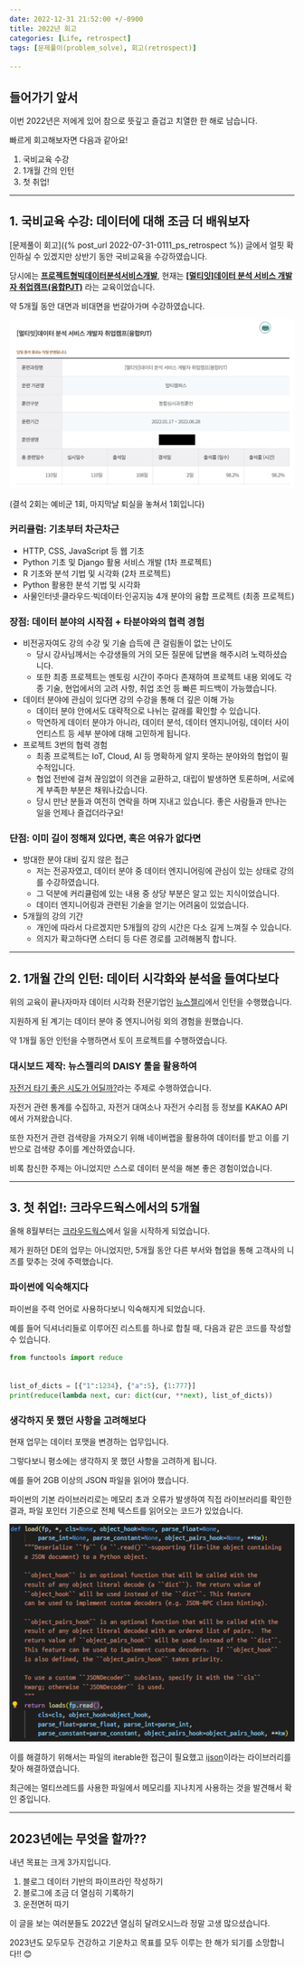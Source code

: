 ```yaml
---
date: 2022-12-31 21:52:00 +/-0900
title: 2022년 회고
categories: [Life, retrospect]
tags: [문제풀이(problem_solve), 회고(retrospect)]

---
```

## 들어가기 앞서
이번 2022년은 저에게 있어 참으로 뜻깊고 즐겁고 치열한 한 해로 남습니다.

빠르게 회고해보자면 다음과 같아요!

1. 국비교육 수강
2. 1개월 간의 인턴
3. 첫 취업!

---
## 1. 국비교육 수강: 데이터에 대해 조금 더 배워보자

[문제풀이 회고]({% post_url 2022-07-31-0111_ps_retrospect %}) 글에서 얼핏 확인하실 수 있겠지만 상반기 동안 국비교육을 수강하였습니다.

당시에는 **<u>프로젝트형빅데이터분석서비스개발</u>**, 현재는 **<u>\[멀티잇\]데이터 분석 서비스 개발자 취업캠프(융합PJT)</u>** 라는 교육이었습니다.

약 5개월 동안 대면과 비대면을 번갈아가며 수강하였습니다.

![국비교육 출석사진](/assets/img/life/9002/9002_learning.png)

(결석 2회는 예비군 1회, 마지막날 퇴실을 놓쳐서 1회입니다)

### 커리큘럼: 기초부터 차근차근
- HTTP, CSS, JavaScript 등 웹 기초
- Python 기초 및 Django 활용 서비스 개발 (1차 프로젝트)
- R 기초와 분석 기법 및 시각화 (2차 프로젝트)
- Python 활용한 분석 기법 및 시각화
- 사물인터넷‧클라우드‧빅데이터‧인공지능 4개 분야의 융합 프로젝트 (최종 프로젝트)

### 장점: 데이터 분야의 시작점 + 타분야와의 협력 경험
- 비전공자여도 강의 수강 및 기술 습득에 큰 걸림돌이 없는 난이도
    - 당시 강사님께서는 수강생들의 거의 모든 질문에 답변을 해주시려 노력하셨습니다.
    - 또한 최종 프로젝트는 멘토링 시간이 주마다 존재하여 프로젝트 내용 외에도 각종 기술, 현업에서의 고려 사항, 취업 조언 등 빠른 피드백이 가능했습니다.
- 데이터 분야에 관심이 있다면 강의 수강을 통해 더 깊은 이해 가능
    - 데이터 분야 안에서도 대략적으로 나뉘는 갈래를 확인할 수 있습니다.
    - 막연하게 데이터 분야가 아니라, 데이터 분석, 데이터 엔지니어링, 데이터 사이언티스트 등 세부 분야에 대해 고민하게 됩니다.
- 프로젝트 3번의 협력 경험
    - 최종 프로젝트는 IoT, Cloud, AI 등 명확하게 알지 못하는 분야와의 협업이 필수적입니다.
    - 협업 전반에 걸쳐 끊임없이 의견을 교환하고, 대립이 발생하면 토론하며, 서로에게 부족한 부분은 채워나갔습니다.
    - 당시 만난 분들과 여전히 연락을 하며 지내고 있습니다. 좋은 사람들과 만나는 일을 언제나 즐겁더라구요!

### 단점: 이미 길이 정해져 있다면, 혹은 여유가 없다면
- 방대한 분야 대비 깊지 않은 접근
    - 저는 전공자였고, 데이터 분야 중 데이터 엔지니어링에 관심이 있는 상태로 강의를 수강하였습니다.
    - 그 덕분에 커리큘럼에 있는 내용 중 상당 부분은 알고 있는 지식이었습니다.
    - 데이터 엔지니어링과 관련된 기술을 얻기는 어려움이 있었습니다.
- 5개월의 강의 기간
    - 개인에 따라서 다르겠지만 5개월의 강의 시간은 다소 길게 느껴질 수 있습니다.
    - 의지가 확고하다면 스터디 등 다른 경로를 고려해봄직 합니다.

---
## 2. 1개월 간의 인턴: 데이터 시각화와 분석을 들여다보다

위의 교육이 끝나자마자 데이터 시각화 전문기업인 [뉴스젤리](http://newsjel.ly/)에서 인턴을 수행했습니다.

지원하게 된 계기는 데이터 분야 중 엔지니어링 외의 경험을 원했습니다.

약 1개월 동안 인턴을 수행하면서 토이 프로젝트를 수행하였습니다.

### 대시보드 제작: 뉴스젤리의 DAISY 툴을 활용하여

[자전거 타기 좋은 시도가 어딜까?](https://daisy.newsjel.ly/basic/gallery/953)라는 주제로 수행하였습니다.

자전거 관련 통계를 수집하고, 자전거 대여소나 자전거 수리점 등 정보를 KAKAO API에서 가져왔습니다.

또한 자전거 관련 검색량을 가져오기 위해 네이버랩을 활용하여 데이터를 받고 이를 기반으로 검색량 추이를 계산하였습니다.

비록 참신한 주제는 아니었지만 스스로 데이터 분석을 해본 좋은 경험이었습니다.

---
## 3. 첫 취업!: 크라우드웍스에서의 5개월

올해 8월부터는 [크라우드웍스](https://www.crowdworks.kr/)에서 일을 시작하게 되었습니다.

제가 원하던 DE의 업무는 아니었지만, 5개월 동안 다른 부서와 협업을 통해 고객사의 니즈를 맞추는 것에 주력했습니다.

### 파이썬에 익숙해지다

파이썬을 주력 언어로 사용하다보니 익숙해지게 되었습니다.

예를 들어 딕셔너리들로 이루어진 리스트를 하나로 합칠 때, 다음과 같은 코드를 작성할 수 있습니다.

```python
from functools import reduce


list_of_dicts = [{"1":1234}, {"a":5}, {1:777}]
print(reduce(lambda next, cur: dict(cur, **next), list_of_dicts))
```

### 생각하지 못 했던 사항을 고려해보다

현재 업무는 데이터 포맷을 변경하는 업무입니다.

그렇다보니 평소에는 생각하지 못 했던 사항을 고려하게 됩니다.

예를 들어 2GB 이상의 JSON 파일을 읽어야 했습니다.

파이썬의 기본 라이브러리로는 메모리 초과 오류가 발생하여 직접 라이브러리를 확인한 결과, 파일 포인터 기준으로 전체 텍스트를 읽어오는 코드가 있었습니다.

![json라이브러리 load](/assets/img/life/9002/9002_json_load.png)

이를 해결하기 위해서는 파일의 iterable한 접근이 필요했고 [ijson](https://pypi.org/project/ijson/)이라는 라이브러리를 찾아 해결하였습니다.

최근에는 멀티쓰레드를 사용한 파일에서 메모리를 지나치게 사용하는 것을 발견해서 확인 중입니다.

---
## 2023년에는 무엇을 할까??

내년 목표는 크게 3가지입니다.

1. 블로그 데이터 기반의 파이프라인 작성하기
2. 블로그에 조금 더 열심히 기록하기
3. 운전면허 따기

이 글을 보는 여러분들도 2022년 열심히 달려오시느라 정말 고생 많으셨습니다.

2023년도 모두모두 건강하고 기운차고 목표를 모두 이루는 한 해가 되기를 소망합니다!! 😊
